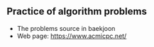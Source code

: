 ## Practice of algorithm problems
- The problems source in baekjoon
- Web page: https://www.acmicpc.net/
